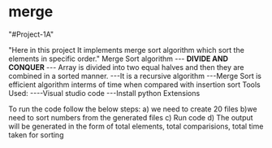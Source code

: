 # merge
"#Project-1A"

"Here in this project It implements merge sort algorithm which sort the elements in specific order."
Merge Sort algorithm --- **DIVIDE AND CONQUER**
                                      --- Array is divided into two equal halves and then they are combined in a sorted manner.
                                      ---It is a recursive algorithm
                                      ---Merge Sort is efficient algorithm interms of time when compared with insertion sort
Tools Used:
                 ----Visual studio code
                 ---Install python Extensions

To run the code follow the below steps:
                  a) we need to create  20 files 
                  b)we need to sort numbers from the generated files
                  c) Run code
                  d) The output will be generated in the form of total elements, total comparisions, total time taken for sorting
